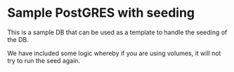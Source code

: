 # Sample PostGRES with seeding

This is a sample DB that can be used as a template to handle the seeding of the DB.

We have included some logic whereby if you are using volumes, it will not try to run the seed again.

